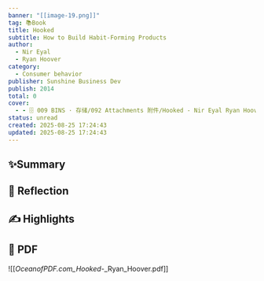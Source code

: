 ```yaml
---
banner: "[[image-19.png]]"
tag: 📚Book
title: Hooked
subtitle: How to Build Habit-Forming Products
author:
  - Nir Eyal
  - Ryan Hoover
category:
  - Consumer behavior
publisher: Sunshine Business Dev
publish: 2014
total: 0
cover:
  - - 🗄 009 BINS · 存储/092 Attachments 附件/Hooked - Nir Eyal Ryan Hoover.jpg
status: unread
created: 2025-08-25 17:24:43
updated: 2025-08-25 17:24:43
---
```

## ✨Summary

## 💭 Reflection

## ✍ Highlights

## 📄 PDF
![[_OceanofPDF.com_Hooked_-_Ryan_Hoover.pdf]]

